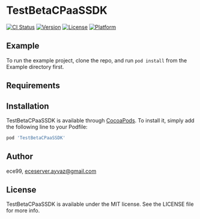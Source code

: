 # TestBetaCPaaSSDK

[![CI Status](https://img.shields.io/travis/ece99/TestBetaCPaaSSDK.svg?style=flat)](https://travis-ci.org/ece99/TestBetaCPaaSSDK)
[![Version](https://img.shields.io/cocoapods/v/TestBetaCPaaSSDK.svg?style=flat)](https://cocoapods.org/pods/TestBetaCPaaSSDK)
[![License](https://img.shields.io/cocoapods/l/TestBetaCPaaSSDK.svg?style=flat)](https://cocoapods.org/pods/TestBetaCPaaSSDK)
[![Platform](https://img.shields.io/cocoapods/p/TestBetaCPaaSSDK.svg?style=flat)](https://cocoapods.org/pods/TestBetaCPaaSSDK)

## Example

To run the example project, clone the repo, and run `pod install` from the Example directory first.

## Requirements

## Installation

TestBetaCPaaSSDK is available through [CocoaPods](https://cocoapods.org). To install
it, simply add the following line to your Podfile:

```ruby
pod 'TestBetaCPaaSSDK'
```

## Author

ece99, eceserver.ayvaz@gmail.com

## License

TestBetaCPaaSSDK is available under the MIT license. See the LICENSE file for more info.
